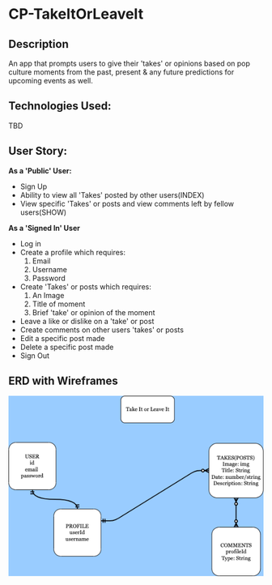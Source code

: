 # CP-TakeItOrLeaveIt

## Description

An app that prompts users to give their 'takes' or opinions based on pop culture moments from the past, present & any future predictions for upcoming events as well. 

## Technologies Used:
TBD

## User Story:
**As a 'Public' User:**
- Sign Up
- Ability to view all 'Takes' posted by other users(INDEX)
- View specific 'Takes' or posts and view comments left by fellow users(SHOW)

**As a 'Signed In' User**
- Log in
- Create a profile which requires:
    1. Email
    2. Username
    3. Password
- Create 'Takes' or posts which requires:
    1. An Image
    2. Title of moment
    3. Brief 'take' or opinion of the moment
- Leave a like or dislike on a 'take' or post
- Create comments on other users 'takes' or posts
- Edit a specific post made 
- Delete a specific post made 
- Sign Out

## ERD with Wireframes

![alt text](/ERD.png)